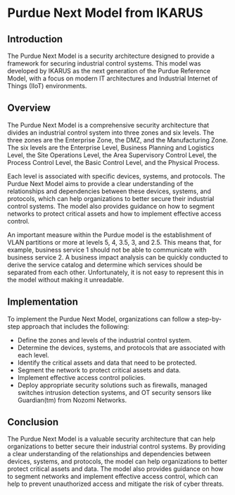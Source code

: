 # Purdue Next Model from IKARUS

## Introduction
The Purdue Next Model is a security architecture designed to provide a framework for securing industrial control systems. 
This model was developed by IKARUS as the next generation of the Purdue Reference Model, 
with a focus on modern IT architectures and Industrial Internet of Things (IIoT) environments. 


## Overview
The Purdue Next Model is a comprehensive security architecture that divides an industrial control system into three zones and six levels. 
The three zones are the Enterprise Zone, the DMZ, and the Manufacturing Zone. 
The six levels are the Enterprise Level, Business Planning and Logistics Level, the Site Operations Level, the Area Supervisory Control Level, the Process Control Level, the Basic Control Level, and the Physical Process.

Each level is associated with specific devices, systems, and protocols. The Purdue Next Model aims to provide a clear understanding 
of the relationships and dependencies between these devices, systems, and protocols, 
which can help organizations to better secure their industrial control systems. The model also provides guidance on how to segment networks to protect critical assets and how to implement effective access control.

An important measure within the Purdue model is the establishment of VLAN partitions or more at levels 5, 4, 3.5, 3, and 2.5. This means that, for example, business service 1 should not be able to communicate with business service 2. A business impact analysis can be quickly conducted to derive the service catalog and determine which services should be separated from each other. Unfortunately, it is not easy to represent this in the model without making it unreadable.

## Implementation
To implement the Purdue Next Model, organizations can follow a step-by-step approach that includes the following:

- Define the zones and levels of the industrial control system.
- Determine the devices, systems, and protocols that are associated with each level.
- Identify the critical assets and data that need to be protected.
- Segment the network to protect critical assets and data.
- Implement effective access control policies.
- Deploy appropriate security solutions such as firewalls, managed switches  intrusion detection systems, and OT security sensors like Guardian(tm) from Nozomi Networks.

## Conclusion
The Purdue Next Model is a valuable security architecture that can help organizations to better secure their industrial control systems. 
By providing a clear understanding of the relationships and dependencies between devices, systems, and protocols, the model can help organizations to better protect critical assets and data. The model also provides guidance on how to segment networks and implement effective access control, which can help to prevent unauthorized access and mitigate the risk of cyber threats.
